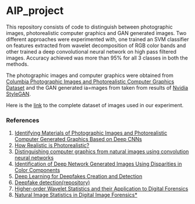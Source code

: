 # AIP_project

This repository consists of code to distinguish between photographic images, photorealistic computer graphics and GAN generated images. Two different approaches were experimented with, one trained an SVM classifier on features extracted from wavelet decomposition of RGB color bands and other trained a deep convolutional neural network on high pass filtered images. Accuracy achieved was more than 95% for all 3 classes in both the methods.

The photographic images and computer graphics were obtained from [Columbia Photographic Images and Photorealistic Computer Graphics Dataset](https://www.ee.columbia.edu/ln/dvmm/downloads/PIM_PRCG_dataset/) and the GAN generated ia=mages from taken from results of [Nvidia StyleGAN](https://github.com/NVlabs/stylegan).

Here is the [link](https://drive.google.com/drive/folders/1PaYpCYJBpkkLKvf6Cu1Dqjxd_T97lCSl?usp=sharing) to the complete dataset of images used in our experiment.

### References 

1. [Identifying Materials of Photographic Images and Photorealistic Computer Generated Graphics Based on Deep CNNs](https://www.researchgate.net/profile/Qi-Cui-6/publication/325699635_Identifying_materials_of_photographic_images_and_photorealistic_computer_generated_graphics_based_on_deep_CNNs/links/5cac14d392851c64bd59eb75/Identifying-materials-of-photographic-images-and-photorealistic-computer-generated-graphics-based-on-deep-CNNs.pdf)
2. [How Realistic is Photorealistic?](https://www.researchgate.net/publication/3319160_How_Realistic_is_Photorealistic)
3. [Distinguishing computer graphics from natural images using convolution neural networks](https://ieeexplore.ieee.org/abstract/document/8267647?casa_token=9VkzmQUJDMoAAAAA:TqrVEZnCavB1Z9ZyoSo-m0wnu9wA6Q0AKvVg9lsAta2ZVkv5zQz8y0SAg0efg9igO-x0y04QCTPs)
4. [Identification of Deep Network Generated Images Using Disparities in Color Components](https://arxiv.org/abs/1808.07276)
5. [Deep Learning for Deepfakes Creation and Detection](https://arxiv.org/pdf/1909.11573v1.pdf)
6. [Deepfake detection(repository)](https://github.com/HongguLiu/Deepfake-Detection)
7. [Higher-order Wavelet Statistics and their Application to Digital Forensics](https://www.researchgate.net/publication/4374571_Higher-order_Wavelet_Statistics_and_their_Application_to_Digital_Forensics)
8. [Natural Image Statistics in Digital Image Forensics*](https://www.researchgate.net/publication/239545646_Natural_Image_Statistics_in_Digital_Image_Forensics)
